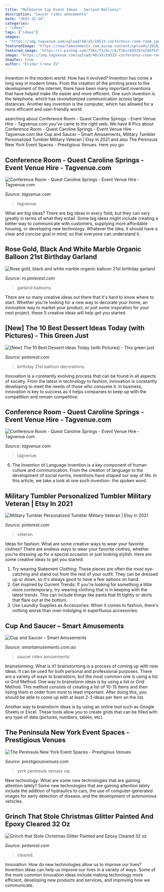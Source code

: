 ```yaml
---
title: "Melbourne Cup Event Ideas - Garland Balloons"
description: "Saucer rides amusements"
date: "2022-12-14"
categories:
- "ideas"
tags: ["ideas"]
images:
- "https://img.tagvenue.com/upload/40/a5/19523-conference-room-room.jpg"
featuredImage: "https://smartamusements.com.au/wp-content/uploads/2018/02/Cup-Saucer-Low-Res-1-1024x683.jpg"
featured_image: "https://i.pinimg.com/736x/f1/bc/c6/f1bcc693267e248fbf9f50ea0ba06a9d.jpg"
image: "https://img.tagvenue.com/upload/40/a5/19523-conference-room-room.jpg"
ShowToc: true
author: "Elinor Crona IV"
---
```



Invention in the modern world: How has it evolved?
Invention has come a long way in modern times. From the creation of the printing press to the development of the internet, there have been many important inventions that have helped make life easier and more efficient. One such invention is the telephone, which has revolutionized communication across large distances. Another key invention is the computer, which has allowed for a more efficient and user-friendly world.

	

		
searching about Conference Room - Quest Caroline Springs - Event Venue Hire - Tagvenue.com you've came to the right web. We have 8 Pics about Conference Room - Quest Caroline Springs - Event Venue Hire - Tagvenue.com like Cup and Saucer – Smart Amusements, Military Tumbler Personalized Tumbler Military Veteran | Etsy in 2021 and also The Peninsula New York Event Spaces - Prestigious Venues. Here you go:
		
    
## Conference Room - Quest Caroline Springs - Event Venue Hire - Tagvenue.com

<img loading=lazy src="https://img.tagvenue.com/upload/40/a5/19523-conference-room-room.jpg" onerror="this.onerror=null;this.src='https://tse2.mm.bing.net/th?id=OIP.wqYQ9ra_aZawkANicdhlHgHaE8&amp;pid=15.1';" alt="Conference Room - Quest Caroline Springs - Event Venue Hire - Tagvenue.com">

_Source: tagvenue.com_

>tagvenue. 

	

What are big ideas?
There are big ideas in every field, but they can vary greatly in terms of what they entail. Some big ideas might include creating a better way to communicate with customers, supplying more affordable housing, or developing new technology. Whatever the idea, it should have a clear and concise goal in mind, so that everyone can understand it.

    
## Rose Gold, Black And White Marble Organic Balloon 21st Birthday Garland

<img loading=lazy src="https://i.pinimg.com/736x/59/b8/6d/59b86dc3cc3fdc16ab2c33af6f3ce8ca.jpg" onerror="this.onerror=null;this.src='https://tse4.mm.bing.net/th?id=OIP.nqJNHxLiL0PWsoY-Qh8ewwHaF6&amp;pid=15.1';" alt="Rose gold, black and white marble organic balloon 21st birthday garland">

_Source: ro.pinterest.com_

>garland balloons. 

	

There are so many creative ideas out there that it's hard to know where to start. Whether you're looking for a new way to decorate your home, an innovative way to market your product, or just some inspiration for your next project, these 5 creative ideas will help get you started.

    
## [New] The 10 Best Dessert Ideas Today (with Pictures) - This Green Just

<img loading=lazy src="https://i.pinimg.com/736x/f1/bc/c6/f1bcc693267e248fbf9f50ea0ba06a9d.jpg" onerror="this.onerror=null;this.src='https://tse3.mm.bing.net/th?id=OIP.KHfs_Jd2_IlthiE3uDE5YAHaHa&amp;pid=15.1';" alt="[New] The 10 Best Dessert Ideas Today (with Pictures) - This green just">

_Source: pinterest.com_

>birthday 21st balloon decorations. 

	

Innovation is a constantly evolving process that can be found in all aspects of society. From the latest in technology to fashion, innovation is constantly developing to meet the needs of those who consume it. In business, innovation is key to success as it helps companies to keep up with the competition and remain competitive.

    
## Conference Room - Quest Caroline Springs - Event Venue Hire - Tagvenue.com

<img loading=lazy src="https://img.tagvenue.com/resize/40/a5/widen-1680-noupsize;19523-conference-room-room.jpg" onerror="this.onerror=null;this.src='https://tse2.mm.bing.net/th?id=OIP.N3SWns7LZ3gqlntFPP3OMgHaE8&amp;pid=15.1';" alt="Conference Room - Quest Caroline Springs - Event Venue Hire - Tagvenue.com">

_Source: tagvenue.com_

>tagvenue. 

	

6. The Invention of Language
Invention is a key component of human culture and communication. From the creation of language to the development of social norms, inventions have shaped our way of life. In this article, we take a look at one such invention- the spoken word.

    
## Military Tumbler Personalized Tumbler Military Veteran | Etsy In 2021

<img loading=lazy src="https://i.pinimg.com/736x/ac/ab/04/acab04c01c0ef763db638050d6248f93.jpg" onerror="this.onerror=null;this.src='https://tse2.mm.bing.net/th?id=OIP.hWiHZAune48qENqz2c5IuQHaJ3&amp;pid=15.1';" alt="Military Tumbler Personalized Tumbler Military Veteran | Etsy in 2021">

_Source: pinterest.com_

>veteran. 

	

Ideas for fashion: What are some creative ways to wear your favorite clothes?
There are endless ways to wear your favorite clothes, whether you're dressing up for a special occasion or just looking stylish. Here are some creative ideas to get you started: 
1. Try wearing Statement Clothing: These pieces are often the most eye-catching and stand out from the rest of your outfit. They can be dressed up or down, so it's always good to have a few options on hand. 
2. Get inspired by Current Trends: If you're looking for something a little more contemporary, try wearing clothing that is in keeping with the latest trends. This can include things like pants that fit tightly or skirts that flare out at the bottom. 
3. Use Laundry Supplies as Accessories: When it comes to fashion, there's nothing worse than over-indulging in superfluous accessories.

    
## Cup And Saucer – Smart Amusements

<img loading=lazy src="https://smartamusements.com.au/wp-content/uploads/2018/02/Cup-Saucer-Low-Res-1-1024x683.jpg" onerror="this.onerror=null;this.src='https://tse3.mm.bing.net/th?id=OIP.AWL99S14KjRBTot0J_sh4QHaE8&amp;pid=15.1';" alt="Cup and Saucer – Smart Amusements">

_Source: smartamusements.com.au_

>saucer rides amusements. 

	

brainstorming: What is it?
brainstorming is a process of coming up with new ideas. It can be used for both personal and professional purposes. There are a variety of ways to brainstorm, but the most common one is using a list or Grid Method.
One way to brainstorm ideas is by using a list or Grid Method. This method consists of creating a list of 10-15 items and then listing them in order from most to least important. After doing this, you should be able to come up with at least 2-3 ideas per item on the list.

Another way to brainstorm ideas is by using an online tool such as Google Sheets or Excel. These tools allow you to create grids that can be filled with any type of data (pictures, numbers, tables, etc).

    
## The Peninsula New York Event Spaces - Prestigious Venues

<img loading=lazy src="https://prestigiousvenues.com/wp-content/uploads/2017/03/VIP-Event-Venue-The-Peninsula-New-York-Prestigious-Venues.jpg" onerror="this.onerror=null;this.src='https://tse1.mm.bing.net/th?id=OIP.pn5-yBDa_8zBxdOrl0rZywHaEK&amp;pid=15.1';" alt="The Peninsula New York Event Spaces - Prestigious Venues">

_Source: prestigiousvenues.com_

>york peninsula venues vip. 

	

New technology: What are some new technologies that are gaining attention lately?
Some new technologies that are gaining attention lately include the addition of hydraulics to cars, the use of computer-generated images for early detection of disease, and the development of autonomous vehicles.

    
## Grinch That Stole Christmas Glitter Painted And Epoxy Cleared 32 Oz

<img loading=lazy src="https://i.pinimg.com/736x/33/85/16/3385166833833bb781076375526f8497.jpg" onerror="this.onerror=null;this.src='https://tse1.mm.bing.net/th?id=OIP.Ab8taXUo0kfe-OumQZDZ1QHaPq&amp;pid=15.1';" alt="Grinch that Stole Christmas Glitter Painted and Epoxy Cleared 32 oz">

_Source: pinterest.com_

>cleared. 

	

Innovation: How do new technologies allow us to improve our lives?
Invention ideas can help us improve our lives in a variety of ways. Some of the more common innovation ideas include making technology more efficient, developing new products and services, and improving how we communicate.

